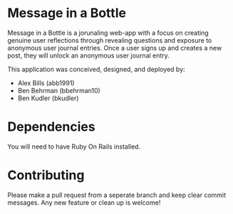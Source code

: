 # Message in a Bottle

Message in a Bottle is a jorunaling web-app with a focus on creating genuine user reflections through revealing questions and exposure to anonymous user journal entries. Once a user signs up and creates a new post, they will unlock an anonymous user journal entry.

This application was conceived, designed, and deployed by:

- Alex Bills (abb1991)
- Ben Behrman (bbehrman10)
- Ben Kudler (bkudler)

# Dependencies

You will need to have Ruby On Rails installed.

# Contributing


Please make a pull request from a seperate branch and keep clear commit messages. Any new feature or clean up is welcome!
